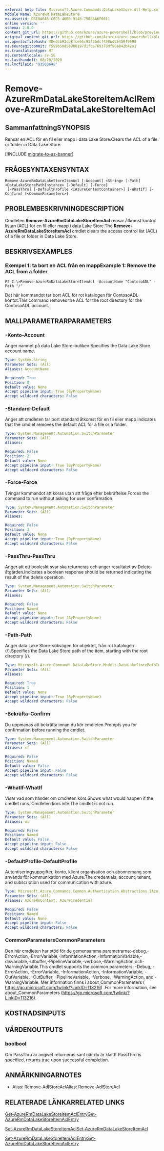 ```yaml
---
external help file: Microsoft.Azure.Commands.DataLakeStore.dll-Help.xml
Module Name: AzureRM.DataLakeStore
ms.assetid: D3E8A6A6-C6C5-46B0-914B-75088A6F6011
online version: ''
schema: 2.0.0
content_git_url: https://github.com/Azure/azure-powershell/blob/preview/src/ResourceManager/DataLakeStore/Commands.DataLakeStore/help/Remove-AzureRmDataLakeStoreItemAcl.md
original_content_git_url: https://github.com/Azure/azure-powershell/blob/preview/src/ResourceManager/DataLakeStore/Commands.DataLakeStore/help/Remove-AzureRmDataLakeStoreItemAcl.md
ms.openlocfilehash: 48edcb93cb8fce66c9175bdcf498bd6545949090
ms.sourcegitcommit: f599b50d5e980197d1fca769378df90a842b42a1
ms.translationtype: MT
ms.contentlocale: sv-SE
ms.lasthandoff: 08/20/2020
ms.locfileid: "93580648"
---
```

# <span data-ttu-id="d7222-101">Remove-AzureRmDataLakeStoreItemAcl</span><span class="sxs-lookup"><span data-stu-id="d7222-101">Remove-AzureRmDataLakeStoreItemAcl</span></span>

## <span data-ttu-id="d7222-102">Sammanfattning</span><span class="sxs-lookup"><span data-stu-id="d7222-102">SYNOPSIS</span></span>
<span data-ttu-id="d7222-103">Rensar en ACL för en fil eller mapp i data Lake Store.</span><span class="sxs-lookup"><span data-stu-id="d7222-103">Clears the ACL of a file or folder in Data Lake Store.</span></span>

[!INCLUDE [migrate-to-az-banner](../../includes/migrate-to-az-banner.md)]

## <span data-ttu-id="d7222-104">FRÅGESYNTAXEN</span><span class="sxs-lookup"><span data-stu-id="d7222-104">SYNTAX</span></span>

```
Remove-AzureRmDataLakeStoreItemAcl [-Account] <String> [-Path] <DataLakeStorePathInstance> [-Default] [-Force]
 [-PassThru] [-DefaultProfile <IAzureContextContainer>] [-WhatIf] [-Confirm] [<CommonParameters>]
```

## <span data-ttu-id="d7222-105">PROBLEMBESKRIVNING</span><span class="sxs-lookup"><span data-stu-id="d7222-105">DESCRIPTION</span></span>
<span data-ttu-id="d7222-106">Cmdleten **Remove-AzureRmDataLakeStoreItemAcl** rensar åtkomst kontrol listan (ACL) för en fil eller mapp i data Lake Store.</span><span class="sxs-lookup"><span data-stu-id="d7222-106">The **Remove-AzureRmDataLakeStoreItemAcl** cmdlet clears the access control list (ACL) of a file or folder in Data Lake Store.</span></span>

## <span data-ttu-id="d7222-107">BESKRIVS</span><span class="sxs-lookup"><span data-stu-id="d7222-107">EXAMPLES</span></span>

### <span data-ttu-id="d7222-108">Exempel 1: ta bort en ACL från en mapp</span><span class="sxs-lookup"><span data-stu-id="d7222-108">Example 1: Remove the ACL from a folder</span></span>
```
PS C:\>Remove-AzureRmDataLakeStoreItemAcl -AccountName "ContosoADL" -Path "/"
```

<span data-ttu-id="d7222-109">Det här kommandot tar bort ACL för rot katalogen för ContosoADL-kontot.</span><span class="sxs-lookup"><span data-stu-id="d7222-109">This command removes the ACL for the root directory for the ContosoADL account.</span></span>

## <span data-ttu-id="d7222-110">MALLPARAMETRAR</span><span class="sxs-lookup"><span data-stu-id="d7222-110">PARAMETERS</span></span>

### <span data-ttu-id="d7222-111">-Konto</span><span class="sxs-lookup"><span data-stu-id="d7222-111">-Account</span></span>
<span data-ttu-id="d7222-112">Anger namnet på data Lake Store-butiken.</span><span class="sxs-lookup"><span data-stu-id="d7222-112">Specifies the Data Lake Store account name.</span></span>

```yaml
Type: System.String
Parameter Sets: (All)
Aliases: AccountName

Required: True
Position: 0
Default value: None
Accept pipeline input: True (ByPropertyName)
Accept wildcard characters: False
```

### <span data-ttu-id="d7222-113">-Standard</span><span class="sxs-lookup"><span data-stu-id="d7222-113">-Default</span></span>
<span data-ttu-id="d7222-114">Anger att cmdleten tar bort standard åtkomst för en fil eller mapp.</span><span class="sxs-lookup"><span data-stu-id="d7222-114">Indicates that the cmdlet removes the default ACL for a file or a folder.</span></span>

```yaml
Type: System.Management.Automation.SwitchParameter
Parameter Sets: (All)
Aliases: 

Required: False
Position: 2
Default value: None
Accept pipeline input: True (ByPropertyName)
Accept wildcard characters: False
```

### <span data-ttu-id="d7222-115">-Force</span><span class="sxs-lookup"><span data-stu-id="d7222-115">-Force</span></span>
<span data-ttu-id="d7222-116">Tvingar kommandot att köras utan att fråga efter bekräftelse.</span><span class="sxs-lookup"><span data-stu-id="d7222-116">Forces the command to run without asking for user confirmation.</span></span>

```yaml
Type: System.Management.Automation.SwitchParameter
Parameter Sets: (All)
Aliases: 

Required: False
Position: 3
Default value: None
Accept pipeline input: True (ByPropertyName)
Accept wildcard characters: False
```

### <span data-ttu-id="d7222-117">-PassThru</span><span class="sxs-lookup"><span data-stu-id="d7222-117">-PassThru</span></span>
<span data-ttu-id="d7222-118">Anger att ett booleskt svar ska returneras och anger resultatet av Delete-åtgärden.</span><span class="sxs-lookup"><span data-stu-id="d7222-118">Indicates a boolean response should be returned indicating the result of the delete operation.</span></span>

```yaml
Type: System.Management.Automation.SwitchParameter
Parameter Sets: (All)
Aliases: 

Required: False
Position: Named
Default value: None
Accept pipeline input: True (ByPropertyName)
Accept wildcard characters: False
```

### <span data-ttu-id="d7222-119">-Path</span><span class="sxs-lookup"><span data-stu-id="d7222-119">-Path</span></span>
<span data-ttu-id="d7222-120">Anger data Lake Store-sökvägen för objektet, från rot katalogen (/).</span><span class="sxs-lookup"><span data-stu-id="d7222-120">Specifies the Data Lake Store path of the item, starting with the root directory (/).</span></span>

```yaml
Type: Microsoft.Azure.Commands.DataLakeStore.Models.DataLakeStorePathInstance
Parameter Sets: (All)
Aliases: 

Required: True
Position: 1
Default value: None
Accept pipeline input: True (ByPropertyName)
Accept wildcard characters: False
```

### <span data-ttu-id="d7222-121">-Bekräfta</span><span class="sxs-lookup"><span data-stu-id="d7222-121">-Confirm</span></span>
<span data-ttu-id="d7222-122">Du uppmanas att bekräfta innan du kör cmdleten.</span><span class="sxs-lookup"><span data-stu-id="d7222-122">Prompts you for confirmation before running the cmdlet.</span></span>

```yaml
Type: System.Management.Automation.SwitchParameter
Parameter Sets: (All)
Aliases: cf

Required: False
Position: Named
Default value: False
Accept pipeline input: False
Accept wildcard characters: False
```

### <span data-ttu-id="d7222-123">-WhatIf</span><span class="sxs-lookup"><span data-stu-id="d7222-123">-WhatIf</span></span>
<span data-ttu-id="d7222-124">Visar vad som händer om cmdleten körs.</span><span class="sxs-lookup"><span data-stu-id="d7222-124">Shows what would happen if the cmdlet runs.</span></span>
<span data-ttu-id="d7222-125">Cmdleten körs inte.</span><span class="sxs-lookup"><span data-stu-id="d7222-125">The cmdlet is not run.</span></span>

```yaml
Type: System.Management.Automation.SwitchParameter
Parameter Sets: (All)
Aliases: wi

Required: False
Position: Named
Default value: False
Accept pipeline input: False
Accept wildcard characters: False
```

### <span data-ttu-id="d7222-126">-DefaultProfile</span><span class="sxs-lookup"><span data-stu-id="d7222-126">-DefaultProfile</span></span>
<span data-ttu-id="d7222-127">Autentiseringsuppgifter, konto, klient organisation och abonnemang som används för kommunikation med Azure.</span><span class="sxs-lookup"><span data-stu-id="d7222-127">The credentials, account, tenant, and subscription used for communication with azure.</span></span>

```yaml
Type: Microsoft.Azure.Commands.Common.Authentication.Abstractions.IAzureContextContainer
Parameter Sets: (All)
Aliases: AzureRmContext, AzureCredential

Required: False
Position: Named
Default value: None
Accept pipeline input: False
Accept wildcard characters: False
```

### <span data-ttu-id="d7222-128">CommonParameters</span><span class="sxs-lookup"><span data-stu-id="d7222-128">CommonParameters</span></span>
<span data-ttu-id="d7222-129">Den här cmdleten har stöd för de gemensamma parametrarna:-debug,-ErrorAction,-ErrorVariable,-InformationAction,-InformationVariable,-disvariable,-utbuffer,-PipelineVariable,-verbose,-WarningAction och-WarningVariable.</span><span class="sxs-lookup"><span data-stu-id="d7222-129">This cmdlet supports the common parameters: -Debug, -ErrorAction, -ErrorVariable, -InformationAction, -InformationVariable, -OutVariable, -OutBuffer, -PipelineVariable, -Verbose, -WarningAction, and -WarningVariable.</span></span> <span data-ttu-id="d7222-130">Mer information finns i about_CommonParameters ( https://go.microsoft.com/fwlink/?LinkID=113216) .</span><span class="sxs-lookup"><span data-stu-id="d7222-130">For more information, see about_CommonParameters (https://go.microsoft.com/fwlink/?LinkID=113216).</span></span>

## <span data-ttu-id="d7222-131">KOSTNADS</span><span class="sxs-lookup"><span data-stu-id="d7222-131">INPUTS</span></span>

## <span data-ttu-id="d7222-132">VÄRDEN</span><span class="sxs-lookup"><span data-stu-id="d7222-132">OUTPUTS</span></span>

### <span data-ttu-id="d7222-133">bool</span><span class="sxs-lookup"><span data-stu-id="d7222-133">bool</span></span>
<span data-ttu-id="d7222-134">Om PassThru är angivet returneras sant när du är klar.</span><span class="sxs-lookup"><span data-stu-id="d7222-134">If PassThru is specified, returns true upon successful completion.</span></span>

## <span data-ttu-id="d7222-135">ANMÄRKNINGAR</span><span class="sxs-lookup"><span data-stu-id="d7222-135">NOTES</span></span>
* <span data-ttu-id="d7222-136">Alias: Remove-AdlStoreAcl</span><span class="sxs-lookup"><span data-stu-id="d7222-136">Alias: Remove-AdlStoreAcl</span></span>

## <span data-ttu-id="d7222-137">RELATERADE LÄNKAR</span><span class="sxs-lookup"><span data-stu-id="d7222-137">RELATED LINKS</span></span>

[<span data-ttu-id="d7222-138">Get-AzureRmDataLakeStoreItemAclEntry</span><span class="sxs-lookup"><span data-stu-id="d7222-138">Get-AzureRmDataLakeStoreItemAclEntry</span></span>](./Get-AzureRmDataLakeStoreItemAclEntry.md)

[<span data-ttu-id="d7222-139">Set-AzureRmDataLakeStoreItemAcl</span><span class="sxs-lookup"><span data-stu-id="d7222-139">Set-AzureRmDataLakeStoreItemAcl</span></span>](./Set-AzureRmDataLakeStoreItemAcl.md)

[<span data-ttu-id="d7222-140">Set-AzureRmDataLakeStoreItemAclEntry</span><span class="sxs-lookup"><span data-stu-id="d7222-140">Set-AzureRmDataLakeStoreItemAclEntry</span></span>](./Set-AzureRmDataLakeStoreItemAclEntry.md)


